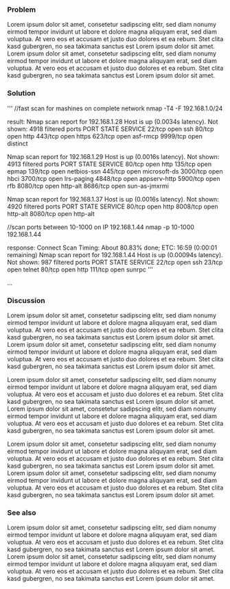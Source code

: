 

### Problem

Lorem ipsum dolor sit amet, consetetur sadipscing elitr, sed diam nonumy eirmod tempor invidunt ut labore et dolore magna aliquyam erat, sed diam voluptua. At vero eos et accusam et justo duo dolores et ea rebum. Stet clita kasd gubergren, no sea takimata sanctus est Lorem ipsum dolor sit amet. Lorem ipsum dolor sit amet, consetetur sadipscing elitr, sed diam nonumy eirmod tempor invidunt ut labore et dolore magna aliquyam erat, sed diam voluptua. At vero eos et accusam et justo duo dolores et ea rebum. Stet clita kasd gubergren, no sea takimata sanctus est Lorem ipsum dolor sit amet.

### Solution

'''
//fast scan for mashines on complete network 
nmap -T4 -F 192.168.1.0/24

result:
Nmap scan report for 192.168.1.28
Host is up (0.0034s latency).
Not shown: 4918 filtered ports
PORT     STATE SERVICE
22/tcp   open  ssh
80/tcp   open  http
443/tcp  open  https
623/tcp  open  asf-rmcp
9999/tcp open  distinct

Nmap scan report for 192.168.1.29
Host is up (0.0016s latency).
Not shown: 4913 filtered ports
PORT     STATE SERVICE
80/tcp   open  http
135/tcp  open  epmap
139/tcp  open  netbios-ssn
445/tcp  open  microsoft-ds
3000/tcp open  hbci
3700/tcp open  lrs-paging
4848/tcp open  appserv-http
5900/tcp open  rfb
8080/tcp open  http-alt
8686/tcp open  sun-as-jmxrmi

Nmap scan report for 192.168.1.37
Host is up (0.0016s latency).
Not shown: 4920 filtered ports
PORT     STATE SERVICE
80/tcp   open  http
8008/tcp open  http-alt
8080/tcp open  http-alt



//scan ports between 10-1000 on IP 192.168.1.44
nmap -p 10-1000 192.168.1.44
 
response:
Connect Scan Timing: About 80.83% done; ETC: 16:59 (0:00:01 remaining)
Nmap scan report for 192.168.1.44
Host is up (0.00094s latency).
Not shown: 987 filtered ports
PORT    STATE SERVICE
22/tcp  open  ssh
23/tcp  open  telnet
80/tcp  open  http
111/tcp open  sunrpc
''' 

 
 
...

### Discussion


Lorem ipsum dolor sit amet, consetetur sadipscing elitr, sed diam nonumy eirmod tempor invidunt ut labore et dolore magna aliquyam erat, sed diam voluptua. At vero eos et accusam et justo duo dolores et ea rebum. Stet clita kasd gubergren, no sea takimata sanctus est Lorem ipsum dolor sit amet. Lorem ipsum dolor sit amet, consetetur sadipscing elitr, sed diam nonumy eirmod tempor invidunt ut labore et dolore magna aliquyam erat, sed diam voluptua. At vero eos et accusam et justo duo dolores et ea rebum. Stet clita kasd gubergren, no sea takimata sanctus est Lorem ipsum dolor sit amet.

Lorem ipsum dolor sit amet, consetetur sadipscing elitr, sed diam nonumy eirmod tempor invidunt ut labore et dolore magna aliquyam erat, sed diam voluptua. At vero eos et accusam et justo duo dolores et ea rebum. Stet clita kasd gubergren, no sea takimata sanctus est Lorem ipsum dolor sit amet. Lorem ipsum dolor sit amet, consetetur sadipscing elitr, sed diam nonumy eirmod tempor invidunt ut labore et dolore magna aliquyam erat, sed diam voluptua. At vero eos et accusam et justo duo dolores et ea rebum. Stet clita kasd gubergren, no sea takimata sanctus est Lorem ipsum dolor sit amet.

Lorem ipsum dolor sit amet, consetetur sadipscing elitr, sed diam nonumy eirmod tempor invidunt ut labore et dolore magna aliquyam erat, sed diam voluptua. At vero eos et accusam et justo duo dolores et ea rebum. Stet clita kasd gubergren, no sea takimata sanctus est Lorem ipsum dolor sit amet. Lorem ipsum dolor sit amet, consetetur sadipscing elitr, sed diam nonumy eirmod tempor invidunt ut labore et dolore magna aliquyam erat, sed diam voluptua. At vero eos et accusam et justo duo dolores et ea rebum. Stet clita kasd gubergren, no sea takimata sanctus est Lorem ipsum dolor sit amet.


### See also

Lorem ipsum dolor sit amet, consetetur sadipscing elitr, sed diam nonumy eirmod tempor invidunt ut labore et dolore magna aliquyam erat, sed diam voluptua. At vero eos et accusam et justo duo dolores et ea rebum. Stet clita kasd gubergren, no sea takimata sanctus est Lorem ipsum dolor sit amet. Lorem ipsum dolor sit amet, consetetur sadipscing elitr, sed diam nonumy eirmod tempor invidunt ut labore et dolore magna aliquyam erat, sed diam voluptua. At vero eos et accusam et justo duo dolores et ea rebum. Stet clita kasd gubergren, no sea takimata sanctus est Lorem ipsum dolor sit amet.
